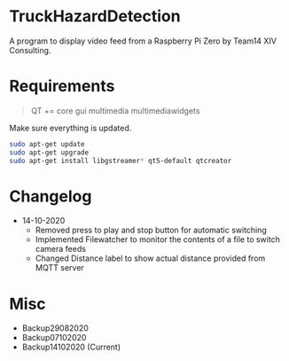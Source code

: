 # TruckHazardDetection
A program to display video feed from a Raspberry Pi Zero by Team14 XIV Consulting.

# Requirements
> QT += core gui multimedia multimediawidgets

Make sure everything is updated.

```bash
sudo apt-get update
sudo apt-get upgrade
sudo apt-get install libgstreamer* qt5-default qtcreator

```

# Changelog

- 14-10-2020
    - Removed press to play and stop button for automatic switching
    - Implemented Filewatcher to monitor the contents of a file to switch camera feeds
    - Changed Distance label to show actual distance provided from MQTT server

# Misc
- Backup29082020
- Backup07102020
- Backup14102020 (Current)


